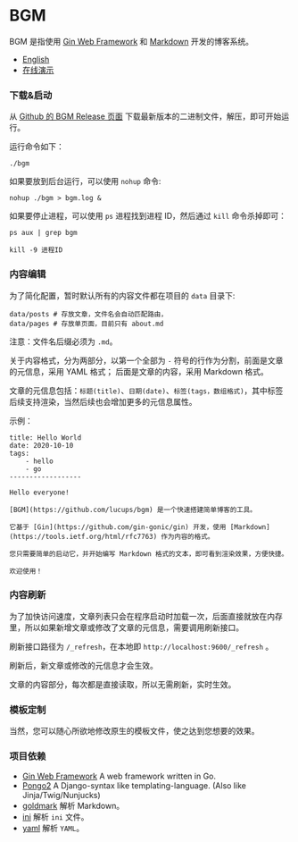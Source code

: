 # BGM

BGM 是指使用 [Gin Web Framework](https://github.com/gin-gonic/gin) 和 [Markdown](https://tools.ietf.org/html/rfc7763) 开发的博客系统。

- [English](README.md)
- [在线演示](http://bgm.crowall.com/)

### 下载&启动

从 [Github 的 BGM Release 页面](https://github.com/lucups/bgm/releases/) 下载最新版本的二进制文件，解压，即可开始运行。

运行命令如下：

```
./bgm
```

如果要放到后台运行，可以使用 `nohup` 命令:

```
nohup ./bgm > bgm.log &
```

如果要停止进程，可以使用 `ps` 进程找到进程 ID，然后通过 `kill` 命令杀掉即可：

```
ps aux | grep bgm

kill -9 进程ID
```

### 内容编辑

为了简化配置，暂时默认所有的内容文件都在项目的 `data` 目录下:

```
data/posts # 存放文章，文件名会自动匹配路由，
data/pages # 存放单页面，目前只有 about.md
```

注意：文件名后缀必须为 `.md`。

关于内容格式，分为两部分，以第一个全部为 `-` 符号的行作为分割，前面是文章的元信息，采用 YAML 格式；
后面是文章的内容，采用 Markdown 格式。

文章的元信息包括：`标题(title)`、`日期(date)`、`标签(tags，数组格式)`，其中标签后续支持渲染，当然后续也会增加更多的元信息属性。

示例：

```
title: Hello World
date: 2020-10-10
tags:
    - hello
    - go
------------------

Hello everyone!

[BGM](https://github.com/lucups/bgm) 是一个快速搭建简单博客的工具。

它基于 [Gin](https://github.com/gin-gonic/gin) 开发，使用 [Markdown](https://tools.ietf.org/html/rfc7763) 作为内容的格式。

您只需要简单的启动它，并开始编写 Markdown 格式的文本，即可看到渲染效果，方便快捷。

欢迎使用！
```

### 内容刷新

为了加快访问速度，文章列表只会在程序启动时加载一次，后面直接就放在内存里，所以如果新增文章或修改了文章的元信息，需要调用刷新接口。

刷新接口路径为 `/_refresh`，在本地即 `http://localhost:9600/_refresh` 。

刷新后，新文章或修改的元信息才会生效。

文章的内容部分，每次都是直接读取，所以无需刷新，实时生效。

### 模板定制

当然，您可以随心所欲地修改原生的模板文件，使之达到您想要的效果。


### 项目依赖

- [Gin Web Framework](https://github.com/gin-gonic/gin) A web framework written in Go. 
- [Pongo2](https://github.com/flosch/pongo2) A Django-syntax like templating-language. (Also like Jinja/Twig/Nunjucks)
- [goldmark](https://github.com/yuin/goldmark) 解析 Markdown。
- [ini](github.com/go-ini/ini) 解析 `ini` 文件。
- [yaml](gopkg.in/yaml.v2) 解析 `YAML`。
